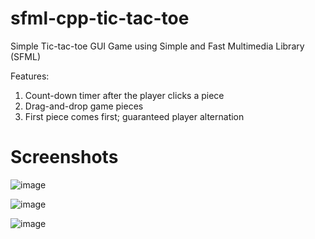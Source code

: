 # sfml-cpp-tic-tac-toe

Simple Tic-tac-toe GUI Game using Simple and Fast Multimedia Library (SFML)

Features:
1) Count-down timer after the player clicks a piece
2) Drag-and-drop game pieces
3) First piece comes first; guaranteed player alternation

# Screenshots
![image](https://user-images.githubusercontent.com/113037032/206888317-0fdfcb3c-7f40-473d-90e2-f3d506eb9228.png)

![image](https://user-images.githubusercontent.com/113037032/206888436-020d7412-eea2-4233-96cd-bb5b1bf92c69.png)

![image](https://user-images.githubusercontent.com/113037032/206888327-2befba9e-4434-4f6c-ad89-f9aee3752a5a.png)
